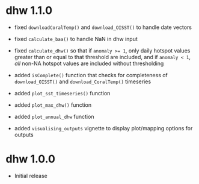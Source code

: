# dhw 1.1.0

* fixed `downloadCoralTemp()` and `download_OISST()` to handle date vectors
* fixed `calculate_baa()` to handle NaN in dhw input
* fixed `calculate_dhw()` so that if  `anomaly >= 1`, only daily hotspot values greater than or equal to that threshold are included, and if `anomaly < 1`, *all* non-NA hotspot values are
included without thresholding

* added `isComplete()` function that checks for completeness of `download_OISST()` and `download_CoralTemp()` timeseries 

* added `plot_sst_timeseries()` function 
* added `plot_max_dhw()` function 
* added `plot_annual_dhw` function 
* added `visualising_outputs` vignette to display plot/mapping options for outputs 


# dhw 1.0.0

* Initial release
